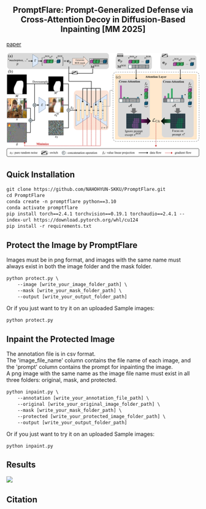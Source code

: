 <div align="center">
<h2> PromptFlare: Prompt-Generalized Defense via Cross-Attention Decoy in Diffusion-Based Inpainting [MM 2025]</h2>
</div>

[paper](https://www.arxiv.org/abs/2508.16217)

![](media/teaser.png)

## Quick Installation
```
git clone https://github.com/NAHOHYUN-SKKU/PromptFlare.git
cd PromptFlare
conda create -n promptflare python==3.10
conda activate promptflare
pip install torch==2.4.1 torchvision==0.19.1 torchaudio==2.4.1 --index-url https://download.pytorch.org/whl/cu124
pip install -r requirements.txt
```

## Protect the Image by PromptFlare
Images must be in png format, and images with the same name must always exist in both the image folder and the mask folder.
```
python protect.py \
    --image [write_your_image_folder_path] \
    --mask [write_your_mask_folder_path] \
    --output [write_your_output_folder_path]
```
Or if you just want to try it on an uploaded Sample images:
```
python protect.py
```

## Inpaint the Protected Image
The annotation file is in csv format.   
The 'image_file_name' column contains the file name of each image, and the 'prompt' column contains the prompt for inpainting the image.   
A png image with the same name as the image file name must exist in all three folders: original, mask, and protected.
```
python inpaint.py \
    --annotation [write_your_annotation_file_path] \
    --original [write_your_original_image_folder_path] \
    --mask [write_your_mask_folder_path] \
    --protected [write_your_protected_image_folder_path] \
    --output [write_your_output_folder_path]
```
Or if you just want to try it on an uploaded Sample images:
```
python inpaint.py
```

## Results
![](media/result.png)

## Citation
```
```
